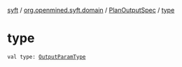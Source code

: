 [syft](../../index.md) / [org.openmined.syft.domain](../index.md) / [PlanOutputSpec](index.md) / [type](./type.md)

# type

`val type: `[`OutputParamType`](../-output-param-type/index.md)